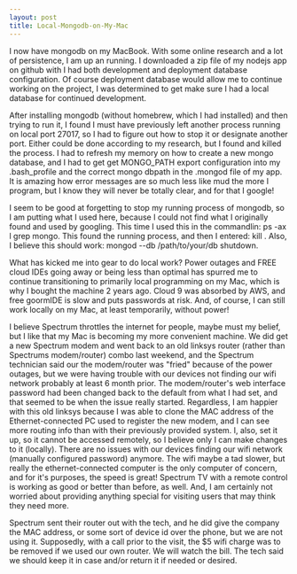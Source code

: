 ```yaml
---
layout: post
title: Local-Mongodb-on-My-Mac
---
```


I now have mongodb on my MacBook. With some online research and a lot of persistence, I am up an running. I downloaded a zip file
of my nodejs app on github with I had both development and deployment database configuration. Of course deployment database would allow me to continue working on the project, I was determined to get make sure I had a local database for continued development. 

After installing mongodb (without homebrew, which I had installed) and then trying to run it, I found I must have previously left another process running on local port 27017, so I had to figure out how to stop it or designate another port. Either could be done according to my research, but I found and killed the process. I had to refresh my memory on how to create a new mongo database, and I had to get get MONGO_PATH export configuration into my .bash_profile and the correct mongo dbpath in the .mongod file of my app. It is amazing how error messages are so much less like mud the more I program, but I know they will never be totally clear, and for that I google!

I seem to be good at forgetting to stop my running process of mongodb, so I am putting what I used here, because I could not find what I originally found and used by googling. This time I used this in the commandlin: ps -ax l grep mongo. This found the running process, and then I entered: kill <PID>. Also, I believe this should work: mongod --db /path/to/your/db shutdown.

What has kicked me into gear to do local work? Power outages and FREE cloud IDEs going away or being less than optimal has spurred me to continue transitioning to primarily local programming on my Mac, which is why I bought the machine 2 years ago. Cloud 9 was absorbed by AWS, and free goormIDE is slow and puts passwords at risk. And, of course, I can still work locally on my Mac, at least temporarily, without power!

I believe Spectrum throttles the internet for people, maybe must my belief, but I like that my Mac is becoming my more convenient 
machine. We did get a new Spectrum modem and went back to an old linksys router (rather than Spectrums modem/router) combo last weekend, and the Spectrum technician said our the modem/router was "fried" because of the power outages, but we were having trouble with our devices not finding our wifi network probably at least 6 month prior. The modem/router's web interface password had been changed back to the default from what I had set, and that seemed to be when the issue really started. Regardless, I am happier with this old linksys because I was able to clone the MAC address of the Ethernet-connected PC used to register the new modem, and I can see more routing info than with their previously provided system. I, also, set it up, so it cannot be accessed remotely, so I believe only I can make changes to it (locally). There are no issues with our devices finding our wifi network (manually configured password) anymore. The wifi maybe a tad slower, but really the ethernet-connected computer is the only computer of concern, and for it's purposes, the speed is great! Spectrum TV with a remote control is working as good or better than before, as well. And, I am
certainly not worried about providing anything special for visiting users that may think they need more.

Spectrum sent their router out with the tech, and he did give the company the MAC address, or some sort of device id over the phone, but we are not using it. Supposedly, with a call prior to the visit, the $5 wifi charge was to be removed if we used our own router. We will watch the bill. The tech said we should keep it in case and/or return it if needed or desired.
